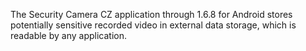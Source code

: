 The Security Camera CZ application through 1.6.8 for Android stores potentially sensitive recorded video in external data storage, which is readable by any application.